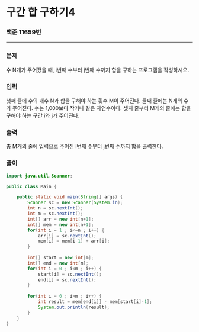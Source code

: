 # 구간 합 구하기4

### 백준 11659번

-------

### 문제
수 N개가 주어졌을 때, i번째 수부터 j번째 수까지 합을 구하는 프로그램을 작성하시오.

### 입력
첫째 줄에 수의 개수 N과 합을 구해야 하는 횟수 M이 주어진다. 둘째 줄에는 N개의 수가 주어진다. 수는 1,000보다 작거나 같은 자연수이다. 셋째 줄부터 M개의 줄에는 합을 구해야 하는 구간 i와 j가 주어진다.

### 출력
총 M개의 줄에 입력으로 주어진 i번째 수부터 j번째 수까지 합을 출력한다.

### 풀이

```java
import java.util.Scanner;

public class Main {

	public static void main(String[] args) {
		Scanner sc = new Scanner(System.in);
		int n = sc.nextInt();
		int m = sc.nextInt();
		int[] arr = new int[n+1];
		int[] mem = new int[n+1];
		for(int i = 1 ; i<=n ; i++) {
			arr[i] = sc.nextInt();
			mem[i] = mem[i-1] + arr[i];
		}
		
		int[] start = new int[m];
		int[] end = new int[m];
		for(int i = 0 ; i<m ; i++) {
			start[i] = sc.nextInt();
			end[i] = sc.nextInt();
		}
		
		for(int i = 0 ; i<m ; i++) {
			int result = mem[end[i]] - mem[start[i]-1];
			System.out.println(result);
		}
	}
}
```